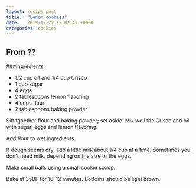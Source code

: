 ```yaml
---
layout: recipe_post
title:  "Lemon cookies"
date:   2019-12-22 12:02:47 +0000
categories: cookies
---
```


## From ??
###Ingredients
* 1/2 cup oil and 1/4 cup Crisco
* 1 cup sugar
* 4 eggs
* 2 tablespoons lemon flavoring
* 4 cups flour
* 2 tablespoons baking powder


Sift tgoether flour and baking powder; set aside. Mix well the Crisco and oil with sugar, eggs and lemon flavoring.

Add flour to wet ingredients.

If dough seems dry, add a little milk about 1/4 cup at a time. Sometimes you don't need milk, depending on the size of the eggs.

Make small balls using a small cookie scoop.

Bake at 350F for 10-12 minutes. Bottoms should be light brown.

